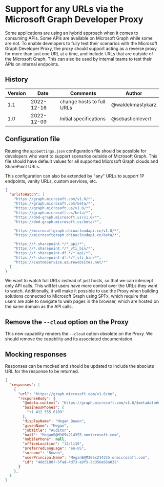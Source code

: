 # Support for any URLs via the Microsoft Graph Developer Proxy

Some applications are using an hybrid approach when it comes to consuming APIs. Some APIs are available on Microsoft Graph while some are not. To enable developers to fully test their scenarios with the Microsoft Graph Developer Proxy, the proxy should support acting as a reverse proxy for more than just one URL at a time, and include URLs that are outside of the Microsoft Graph. This can also be used by internal teams to test their APIs on internal endpoints.

## History

| Version | Date | Comments | Author |
| ------- | -------- | ----- | --- |
| 1.1 | 2022-12-16 | change hosts to full URLs | @waldekmastykarz |
| 1.0 | 2022-12-09 | Initial specifications | @sebastienlevert |

## Configuration file

Reusing the `appSettings.json` configuration file should be possible for developers who want to support scenarios outside of Microsoft Graph. This file should have default values for all supported Microsoft Graph clouds and SharePoint URLs.

This configuration can also be extended by "any" URLs to support 1P endpoints, vanity URLs, custom services, etc.

```json
{
  "urlsToWatch": [
    "https://graph.microsoft.com/v1.0/*",
    "https://graph.microsoft.com/beta/*",
    "https://graph.microsoft.us/v1.0/*",
    "https://graph.microsoft.us/beta/*",
    "https://dod-graph.microsoft.us/v1.0/*",
    "https://dod-graph.microsoft.us/beta/*",

    "https://microsoftgraph.chinacloudapi.cn/v1.0/*",
    "https://microsoftgraph.chinacloudapi.cn/beta/*",

    "https://*.sharepoint.*/*_api/*",
    "https://*.sharepoint.*/*_vti_bin/*",
    "https://*.sharepoint-df.*/*_api/*",
    "https://*.sharepoint-df.*/*_vti_bin/*",
    "https://customService.azurewebsites.net/*"
  ]
}
```

We want to watch full URLs instead of just hosts, so that we can intercept only API calls. This will let users have more control over the URLs they want to watch. Additionally, it will make it possible to use the Proxy when building solutions connected to Microsoft Graph using SPFx, which require that users are able to navigate to web pages in the browser, which are hosted on the same domain as the API calls.

## Remove the `--cloud` option on the Proxy

This new capability renders the `--cloud` option obsolete on the Proxy. We should remove the capability and its associated documentation.

## Mocking responses

Responses can be mocked and should be updated to include the absolute URL for the response to be returned. 

```json
{
  "responses": [
    {
      "url": "https://graph.microsoft.com/v1.0/me",
      "responseBody": {
        "@odata.context": "https://graph.microsoft.com/v1.0/$metadata#users/$entity",
        "businessPhones": [
          "+1 412 555 0109"
        ],
        "displayName": "Megan Bowen",
        "givenName": "Megan",
        "jobTitle": "Auditor",
        "mail": "MeganB@M365x214355.onmicrosoft.com",
        "mobilePhone": null,
        "officeLocation": "12/1110",
        "preferredLanguage": "en-US",
        "surname": "Bowen",
        "userPrincipalName": "MeganB@M365x214355.onmicrosoft.com",
        "id": "48d31887-5fad-4d73-a9f5-3c356e68a038"
      }
    },
  ]
}
```